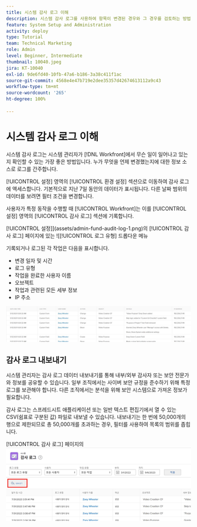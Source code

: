 ```yaml
---
title: 시스템 감사 로그 이해
description: 시스템 감사 로그를 사용하여 항목이 변경된 경우와 그 경우를 검토하는 방법을 알아봅니다.
feature: System Setup and Administration
activity: deploy
type: Tutorial
team: Technical Marketing
role: Admin
level: Beginner, Intermediate
thumbnail: 10040.jpeg
jira: KT-10040
exl-id: 9de6fd40-10fb-47a6-b186-3a38c411f1ac
source-git-commit: 4568e4e47b719e2dee35357d42674613112a9c43
workflow-type: tm+mt
source-wordcount: '265'
ht-degree: 100%

---
```


# 시스템 감사 로그 이해

시스템 감사 로그는 시스템 관리자가 [!DNL Workfront]에서 무슨 일이 일어나고 있는지 확인할 수 있는 가장 좋은 방법입니다. 누가 무엇을 언제 변경했는지에 대한 정보 소스로 로그를 간주합니다.

[!UICONTROL 설정] 영역의 [!UICONTROL 환경 설정] 섹션으로 이동하여 감사 로그에 액세스합니다. 기본적으로 지난 7일 동안의 데이터가 표시됩니다. 다른 날짜 범위의 데이터를 보려면 필터 조건을 변경합니다.

사용자가 특정 동작을 수행할 때 [!UICONTROL Workfront]는 이를 [!UICONTROL 설정] 영역의 [!UICONTROL 감사 로그] 섹션에 기록합니다.

[!UICONTROL 설정]](assets/admin-fund-audit-log-1.png)의 [!UICONTROL 감사 로그] 페이지에 있는 ![[!UICONTROL 로그 유형] 드롭다운 메뉴

기록되거나 로그된 각 작업은 다음을 표시합니다.

* 변경 일자 및 시간
* 로그 유형
* 작업을 완료한 사용자 이름
* 오브젝트
* 작업과 관련된 모든 세부 정보
* IP 주소

![[!UICONTROL 감사 로그] 목록](assets/admin-fund-audit-log-2.JPG)

## 감사 로그 내보내기

시스템 관리자는 감사 로그 데이터 내보내기를 통해 내부/외부 감사자 또는 보안 전문가와 정보를 공유할 수 있습니다. 일부 조직에서는 사이버 보안 규정을 준수하기 위해 특정 로그를 보관해야 합니다. 다른 조직에서는 분석을 위해 보안 시스템으로 가져온 정보가 필요합니다.

감사 로그는 스프레드시트 애플리케이션 또는 일반 텍스트 편집기에서 열 수 있는 CSV(쉼표로 구분된 값) 파일로 내보낼 수 있습니다. 내보내기는 한 번에 50,000개의 행으로 제한되므로 총 50,000개를 초과하는 경우, 필터를 사용하여 목록의 범위를 좁힙니다.

[!UICONTROL 감사 로그] 페이지의 ![[!UICONTROL 내보내기] 버튼](assets/admin-fund-audit-log-3.png)

<!--
learn more URLs
Audit logs
Managing audit logs
-->
